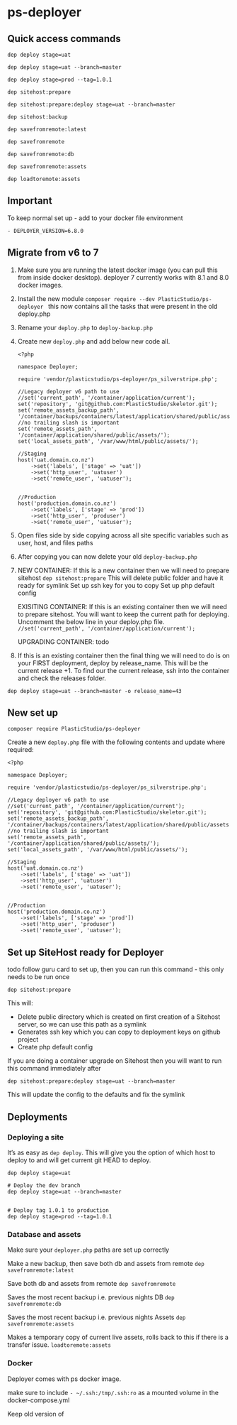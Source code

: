 # ps-deployer


## Quick access commands

`dep deploy stage=uat`

`dep deploy stage=uat --branch=master`

`dep deploy stage=prod --tag=1.0.1`

`dep sitehost:prepare`

`dep sitehost:prepare:deploy stage=uat --branch=master`

`dep sitehost:backup`

`dep savefromremote:latest`

`dep savefromremote`

`dep savefromremote:db`

`dep savefromremote:assets`

`dep loadtoremote:assets`

## Important

To keep normal set up - add to your docker file environment

`- DEPLOYER_VERSION=6.8.0`

## Migrate from v6 to 7


1. Make sure you are running the latest docker image (you can pull this from inside docker desktop). deployer 7 currently works with 8.1 and 8.0 docker images.
2. Install the new module `composer require --dev PlasticStudio/ps-deployer ` this now contains all the tasks that were present in the old deploy.php
3. Rename your `deploy.php` to `deploy-backup.php`
4. Create new `deploy.php` and add below new code all. 
    ```
    <?php

    namespace Deployer;

    require 'vendor/plasticstudio/ps-deployer/ps_silverstripe.php';

    //Legacy deployer v6 path to use
    //set('current_path', '/container/application/current');
    set('repository', 'git@github.com:PlasticStudio/skeletor.git');
    set('remote_assets_backup_path', '/container/backups/containers/latest/application/shared/public/assets'); //no trailing slash is important
    set('remote_assets_path', '/container/application/shared/public/assets/');
    set('local_assets_path', '/var/www/html/public/assets/');

    //Staging
    host('uat.domain.co.nz')
        ->set('labels', ['stage' => 'uat'])
        ->set('http_user', 'uatuser')
        ->set('remote_user', 'uatuser');


    //Production
    host('production.domain.co.nz')
        ->set('labels', ['stage' => 'prod'])
        ->set('http_user', 'produser')
        ->set('remote_user', 'uatuser');
    ```

5. Open files side by side copying across all site specific variables such as user, host, and files paths
6. After copying you can now delete your old `deploy-backup.php`
7. NEW CONTAINER: If this is a new container then we will need to prepare sitehost
   `dep sitehost:prepare`
   This will delete public folder and have it ready for symlink
   Set up ssh key for you to copy
   Set up php default config
   
   EXISITING CONTAINER: If this is an existing container then we will need to prepare sitehost. You will want to keep the current path for deploying. Uncomment the below line in your deploy.php file.
   `//set('current_path', '/container/application/current');`
   
   UPGRADING CONTAINER: todo

8. If this is an existing container then the final thing we will need to do is on your FIRST deployment, deploy by release_name. This will be the current release +1.
To find our the current release, ssh into the container and check the releases folder.
```
dep deploy stage=uat --branch=master -o release_name=43
```


## New set up

`composer require PlasticStudio/ps-deployer`

Create a new `deploy.php` file with the following contents and update where required:

```
<?php

namespace Deployer;

require 'vendor/plasticstudio/ps-deployer/ps_silverstripe.php';

//Legacy deployer v6 path to use
//set('current_path', '/container/application/current');
set('repository', 'git@github.com:PlasticStudio/skeletor.git');
set('remote_assets_backup_path', '/container/backups/containers/latest/application/shared/public/assets'); //no trailing slash is important
set('remote_assets_path', '/container/application/shared/public/assets/');
set('local_assets_path', '/var/www/html/public/assets/');

//Staging
host('uat.domain.co.nz')
    ->set('labels', ['stage' => 'uat'])
    ->set('http_user', 'uatuser')
    ->set('remote_user', 'uatuser');


//Production
host('production.domain.co.nz')
    ->set('labels', ['stage' => 'prod'])
    ->set('http_user', 'produser')
    ->set('remote_user', 'uatuser');

```



## Set up SiteHost ready for Deployer

todo
follow guru card to set up, then you can run this command - this only needs to be run once

`dep sitehost:prepare`

This will:

- Delete public directory which is created on first creation of a Sitehost server, so we can use this path as a symlink
- Generates ssh key which you can copy to deployment keys on github project
- Create php default config 


If you are doing a container upgrade on Sitehost then you will want to run this command immediately after 

`dep sitehost:prepare:deploy stage=uat --branch=master`

This will update the config to the defaults and fix the symlink 




## Deployments


### Deploying a site

It’s as easy as `dep deploy`.  This will give you the option of which host to deploy to and will get current git HEAD to deploy.

```
dep deploy stage=uat
```

```
# Deploy the dev branch
dep deploy stage=uat --branch=master


# Deploy tag 1.0.1 to production
dep deploy stage=prod --tag=1.0.1
```


### Database and assets

Make sure your `deployer.php` paths are set up correctly

Make a new backup, then save both db and assets from remote
`dep savefromremote:latest`

Save both db and assets from remote
`dep savefromremote`

Saves the most recent backup i.e. previous nights DB
`dep savefromremote:db`

Saves the most recent backup i.e. previous nights Assets
`dep savefromremote:assets`

Makes a temporary copy of current live assets, rolls back to this if there is a transfer issue.
`loadtoremote:assets`



### Docker
Deployer comes with ps docker image.

make sure to include `- ~/.ssh:/tmp/.ssh:ro` as a mounted volume in the docker-compose.yml 


Keep old version of 
